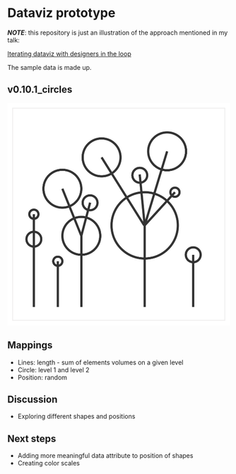 # Dataviz prototype

_**NOTE**_: this repository is just an illustration of the approach mentioned in my talk:

[Iterating dataviz with designers in the loop](https://slides.com/lucyia/iterating-dataviz-with-designers-in-loop)

The sample data is made up.

## v0.10.1_circles

![](0.10.1_circles.svg)

## Mappings
* Lines: length - sum of elements volumes on a given level
* Circle: level 1 and level 2
* Position: random

## Discussion
* Exploring different shapes and positions

## Next steps
* Adding more meaningful data attribute to position of shapes
* Creating color scales
